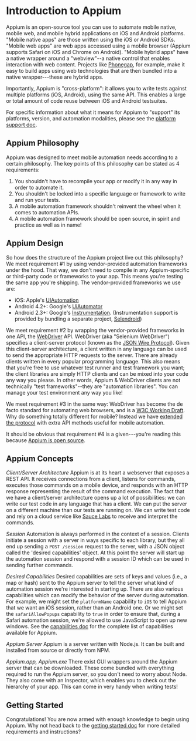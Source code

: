 Introduction to Appium
============

Appium is an open-source tool you can use to automate mobile native, mobile web, and mobile hybrid applications on iOS and Android platforms. "Mobile native apps" are those written using the iOS or Android SDKs. "Mobile web apps" are web apps accessed using a mobile browser (Appium supports Safari on iOS and Chrome on Android). "Mobile hybrid apps" have a native wrapper around a "webview"--a native control that enables interaction with web content. Projects like [Phonegap](http://phonegap.com/), for example, make it easy to build apps using web technologies that are then bundled into a native wrapper---these are hybrid apps.

Importantly, Appium is "cross-platform": it allows you to write tests against multiple platforms (iOS, Android), using the same API. This enables a large or total amount of code reuse between iOS and Android testsuites.

For specific information about what it means for Appium to "support" its platforms, version, and automation modalities, please see the [platform support doc](platform-support).

Appium Philosophy
-----

Appium was designed to meet mobile automation needs according to a certain philosophy. The key points of this philosophy can be stated as 4 requirements:

1. You shouldn't have to recompile your app or modify it in any way in order to automate it.
2. You shouldn't be locked into a specific language or framework to write and run your tests.
3. A mobile automation framework shouldn't reinvent the wheel when it comes to automation APIs.
4. A mobile automation framework should be open source, in spirit and practice as well as in name!

Appium Design
------------

So how does the structure of the Appium project live out this philosophy? We meet requirement #1 by using vendor-provided automation frameworks under the hood. That way, we don't need to compile in any Appium-specific or third-party code or frameworks to your app. This means you're testing the same app you're shipping. The vendor-provided frameworks we use are:

* iOS: Apple's [UIAutomation](https://developer.apple.com/library/ios/documentation/DeveloperTools/Reference/UIAutomationRef/_index.html)
* Android 4.2+: Google's [UiAutomator](http://developer.android.com/tools/help/uiautomator/index.html)
* Android 2.3+: Google's [Instrumentation](http://developer.android.com/reference/android/app/Instrumentation.html). (Instrumentation support is provided by bundling a separate project, [Selendroid](http://selendroid.io))

We meet requirement #2 by wrapping the vendor-provided frameworks in one API, the [WebDriver](http://docs.seleniumhq.org/projects/webdriver/) API. WebDriver (aka "Selenium WebDriver") specifies a client-server protocol (known as the [JSON Wire Protocol](https://code.google.com/p/selenium/wiki/JsonWireProtocol)). Given this client-server architecture, a client written in any language can be used to send the appropriate HTTP requests to the server. There are already clients written in every popular programming language. This also means that you're free to use whatever test runner and test framework you want; the client libraries are simply HTTP clients and can be mixed into your code any way you please. In other words, Appium & WebDriver clients are not technically "test frameworks"--they are "automation libraries". You can manage your test environment any way you like!

We meet requirement #3 in the same way: WebDriver has become the de facto standard for automating web browsers, and is a [W3C Working Draft](https://dvcs.w3.org/hg/webdriver/raw-file/tip/webdriver-spec.html). Why do something totally different for mobile? Instead we have [extended the protocol](https://code.google.com/p/selenium/source/browse/spec-draft.md?repo=mobile) with extra API methods useful for mobile automation.

It should be obvious that requirement #4 is a given---you're reading this because [Appium is open source](https://github.com/appium/appium).

Appium Concepts
------

*Client/Server Architecture*
Appium is at its heart a webserver that exposes a REST API. It receives connections from a client, listens for commands, executes those commands on a mobile device, and responds with an HTTP response representing the result of the command execution. The fact that we have a client/server architecture opens up a lot of possibilities: we can write our test code in any language that has a client. We can put the server on a different machine than our tests are running on. We can write test code and rely on a cloud service like [Sauce Labs](https://saucelabs.com/mobile) to receive and interpret the commands.

*Session*
Automation is always performed in the context of a session. Clients initiate a session with a server in ways specific to each library, but they all end up sending a `POST /session` request to the server, with a JSON object called the 'desired capabilities' object. At this point the server will start up the automation session and respond with a session ID which can be used in sending further commands.

*Desired Capabilities*
Desired capabilities are sets of keys and values (i.e., a map or hash) sent to the Appium server to tell the server what kind of automation session we're interested in starting up. There are also various capabilities which can modify the behavior of the server during automation. For example, we might set the `platformName` capability to `iOS` to tell Appium that we want an iOS session, rather than an Android one. Or we might set the `safariAllowPopups` capability to `true` in order to ensure that, during a Safari automation session, we're allowed to use JavaScript to open up new windows. See the [capabilities doc](caps) for the complete list of capabilities available for Appium.

*Appium Server*
Appium is a server written with Node.js. It can be built and installed from source or directly from NPM.

*Appium.app, Appium.exe*
There exist GUI wrappers around the Appium server that can be downloaded. These come bundled with everything required to run the Appium server, so you don't need to worry about Node. They also come with an Inspector, which enables you to check out the hierarchy of your app. This can come in very handy when writing tests!

Getting Started
-----

Congratulations! You are now armed with enough knowledge to begin using Appium. Why not head back to the [getting started doc](getting-started) for more detailed requirements and instructions?


